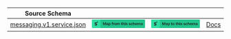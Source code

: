 | Source Schema                                                                                                                                   |                                                                                                                                                                                                                                                                                                                                  |                                                                                                                                                                                                                                                                                                                            |                                               |
| ----------------------------------------------------------------------------------------------------------------------------------------------- | -------------------------------------------------------------------------------------------------------------------------------------------------------------------------------------------------------------------------------------------------------------------------------------------------------------------------------- | -------------------------------------------------------------------------------------------------------------------------------------------------------------------------------------------------------------------------------------------------------------------------------------------------------------------------- | --------------------------------------------- |
| [messaging.v1.service.json](https://raw.githubusercontent.com/Stedi/registry/main/schemas/twilio/twilio_messaging_v1/messaging.v1.service.json) | [![Map from this schema](/images/MapFromThisSchema.svg)](https://terminal.stedi.com/mappings/import?name=Mapping%20from%20Twilio's%20messaging.v1.service%20schema&referrer=registry-repo&source_json_schema=https://raw.githubusercontent.com/Stedi/registry/main/schemas/twilio/twilio_messaging_v1/messaging.v1.service.json) | [![Map to this schema](/images/MapToThisSchema.svg)](https://terminal.stedi.com/mappings/import?name=Mapping%20to%20Twilio's%20messaging.v1.service%20schema&referrer=registry-repo&target_json_schema=https://raw.githubusercontent.com/Stedi/registry/main/schemas/twilio/twilio_messaging_v1/messaging.v1.service.json) | [Docs](https://www.twilio.com/docs/usage/api) |